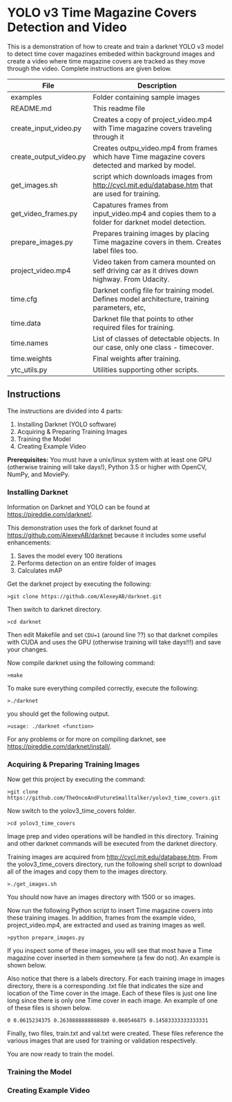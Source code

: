 YOLO v3 Time Magazine Covers Detection and Video
=========

This is a demonstration of how to create and train a darknet YOLO v3 model to detect time cover magazines embeded within background images and create a video where time magazine covers are tracked as they move through the video.  Complete instructions are given below.

File | Description
------------ | -------------
examples | Folder containing sample images
README.md | This readme file
create_input_video.py | Creates a copy of project_video.mp4 with Time magazine covers traveling through it
create_output_video.py | Creates outpu_video.mp4 from frames which have Time magazine covers detected and marked by model.
get_images.sh | script which downloads images from http://cvcl.mit.edu/database.htm that are used for training.
get_video_frames.py | Capatures frames from input_video.mp4 and copies them to a folder for darknet model detection.
prepare_images.py | Prepares training images by placing Time magazine covers in them.  Creates label files too.
project_video.mp4 | Video taken from camera mounted on self driving car as it drives down highway.  From Udacity.
time.cfg | Darknet config file for training model.  Defines model architecture, training parameters, etc,
time.data | Darknet file that points to other required files for training.
time.names | List of classes of detectable objects.  In our case, only one class - timecover.
time.weights | Final weights after training.
ytc_utils.py | Utilities supporting other scripts.




## Instructions
The instructions are divided into 4 parts:

1. Installing Darknet (YOLO software)
2. Acquiring & Preparing Training Images
3. Training the Model
4. Creating Example Video

**Prerequisites:**  You must have a unix/linux system with at least one GPU (otherwise training will take days!), Python 3.5 or higher with OpenCV, NumPy, and MoviePy.

### Installing Darknet 

Information on Darknet and YOLO can be found at https://pjreddie.com/darknet/.

This demonstration uses the fork of darknet found at https://github.com/AlexeyAB/darknet because it includes some useful enhancements:
1. Saves the model every 100 iterations
2. Performs detection on an entire folder of images
3. Calculates mAP

Get the darknet project by executing the following:

    >git clone https://github.com/AlexeyAB/darknet.git

Then switch to darknet directory.

    >cd darknet
    
Then edit Makefile and set `CDU=1` (around line ??) so that darknet compiles with CUDA and uses the GPU (otherwise training will take days!!!) and save your changes.

Now compile darknet using the following command:

    >make
    
To make sure everything compiled correctly, execute the following:

    >./darknet
    
you should get the following output.

    >usage: ./darknet <function>
    
For any problems or for more on compiling darknet, see https://pjreddie.com/darknet/install/.



### Acquiring & Preparing Training Images

Now get this project by executing the command:

    >git clone https://github.com/TheOnceAndFutureSmalltalker/yolov3_time_covers.git

Now switch to the yolov3_time_covers folder.  

    >cd yolov3_time_covers

Image prep and video operations will be handled in this directory.  Training and other darknet commands will be executed from the darknet directory.

Training images are acquired from http://cvcl.mit.edu/database.htm.  From the yolov3_time_covers directory, run the following shell script to download all of the images and copy them to the images directory.

    >./get_images.sh
    
You should now have an images directory with 1500 or so images.  

Now run the following Python script to insert Time magazine covers into these training images.  In addition, frames from the example video, project_video.mp4, are extracted and used as training images as well.

    >python prepare_images.py 

If you inspect some of these images, you will see that most have a Time magazine cover inserted in them somewhere (a few do not).  An example is shown below.


Also notice that there is a labels directory.  For each training image in images directory, there is a corresponding .txt file that indicates the size and location of the Time cover in the image.  Each of these files is just one line long since there is only one Time cover in each image.  An example of one of these files is shown below.

    0 0.0615234375 0.2638888888888889 0.060546875 0.14583333333333331

Finally, two files, train.txt and val.txt were created.  These files reference the various images that are used for training or validation respectively.

You are now ready to train the model.

### Training the Model


### Creating Example Video


